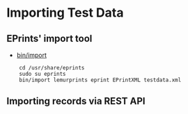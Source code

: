 
# Importing Test Data

## EPrints' import tool

+ [bin/import](https://wiki.eprints.org/w/API:bin/import)

```shell
    cd /usr/share/eprints
    sudo su eprints
    bin/import lemurprints eprint EPrintXML testdata.xml
```

## Importing records via REST API
